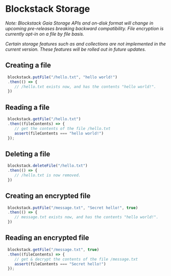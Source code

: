 # Blockstack Storage

_Note: Blockstack Gaia Storage APIs and on-disk format will change in
upcoming pre-releases breaking backward compatibility. File encryption is currently
opt-in on a file by file basis._

_Certain storage features such as and collections are not implemented in the current
version. These features will be rolled out in future updates._

## Creating a file

```JavaScript
 blockstack.putFile("/hello.txt", "hello world!")
 .then(() => {
    // /hello.txt exists now, and has the contents "hello world!".
 })
```

## Reading a file

```JavaScript
 blockstack.getFile("/hello.txt")
 .then((fileContents) => {
    // get the contents of the file /hello.txt
    assert(fileContents === "hello world!")
 });
```

## Deleting a file

```JavaScript
 blockstack.deleteFile("/hello.txt")
 .then(() => {
    // /hello.txt is now removed.
 })
```

## Creating an encrypted file

```JavaScript
 blockstack.putFile("/message.txt", "Secret hello!", true)
 .then(() => {
    // message.txt exists now, and has the contents "hello world!".
 })
```

## Reading an encrypted file

```JavaScript
 blockstack.getFile("/message.txt", true)
 .then((fileContents) => {
    // get & decrypt the contents of the file /message.txt
    assert(fileContents === "Secret hello!")
 });
```
